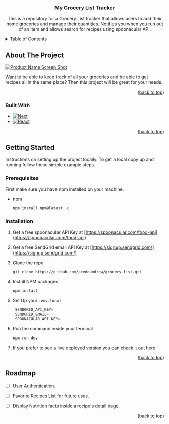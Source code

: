 <a name="readme-top"></a>

<h3 align="center">My Grocery List Tracker</h3>

  <p align="center">
    This is a repository for a Grocery List tracker that allows users to add their home groceries and manage their quantities. Notifies you when you run out of an item and allows search for recipes using spoonacular API.
  </p>
</div>



<!-- TABLE OF CONTENTS -->
<details>
  <summary>Table of Contents</summary>
  <ol>
    <li>
      <a href="#about-the-project">About The Project</a>
      <ul>
        <li><a href="#built-with">Built With</a></li>
      </ul>
    </li>
    <li>
      <a href="#getting-started">Getting Started</a>
      <ul>
        <li><a href="#prerequisites">Prerequisites</a></li>
        <li><a href="#installation">Installation</a></li>
      </ul>
    </li>
    <li><a href="#roadmap">Roadmap</a></li>
  </ol>
</details>



<!-- ABOUT THE PROJECT -->
## About The Project

[![Product Name Screen Shot][product-screenshot]](https://i.imgur.com/czzmThU.png)

Want to be able to keep track of all your groceries and be able to get recipes all in the same place? Then this project will be great for your needs.

<p align="right">(<a href="#readme-top">back to top</a>)</p>



### Built With

* [![Next][Next.js]][Next-url]
* [![React][React.js]][React-url]

<p align="right">(<a href="#readme-top">back to top</a>)</p>



<!-- GETTING STARTED -->
## Getting Started

Instructions on setting up the project locally. To get a local copy up and running follow these simple example steps.

### Prerequisites

First make sure you have npm installed on your machine.
* npm
  ```sh
  npm install npm@latest -g
  ```

### Installation

1. Get a free spoonacular API Key at [https://spoonacular.com/food-api](https://spoonacular.com/food-api)
2. Get a free SendGrid email API Key at  [https://signup.sendgrid.com/](https://signup.sendgrid.com/)
3. Clone the repo
   ```sh
   git clone https://github.com/acvdoandrew/grocery-list.git
   ```
4. Install NPM packages
   ```sh
   npm install
   ```
5. Set Up your `.env.local`
   ```js
    SENDGRID_API_KEY=
    SENDGRID_EMAIL=
    SPOONACULAR_API_KEY=
   ```
6. Run the command inside your terminal
    ```sh
    npm run dev
    ```

7. If you prefer to see a live deployed version you can check it out [here](https://grocery-list-phi.vercel.app/)  

<p align="right">(<a href="#readme-top">back to top</a>)</p>


<!-- ROADMAP -->
## Roadmap

- [ ] User Authentication.
- [ ] Favorite Recipes List for future uses.
- [ ] Display Nutrition facts inside a recipe's detail page.


<p align="right">(<a href="#readme-top">back to top</a>)</p>


<!-- MARKDOWN LINKS & IMAGES -->
<!-- https://www.markdownguide.org/basic-syntax/#reference-style-links -->
[product-screenshot]: https://i.imgur.com/czzmThU.png
[Next.js]: https://img.shields.io/badge/next.js-000000?style=for-the-badge&logo=nextdotjs&logoColor=white
[Next-url]: https://nextjs.org/
[React.js]: https://img.shields.io/badge/React-20232A?style=for-the-badge&logo=react&logoColor=61DAFB
[React-url]: https://reactjs.org/
